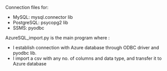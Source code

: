 Connection files for:     
- MySQL: mysql.connector lib        
- PostgreSQL: psycopg2 lib        
- SSMS: pyodbc

AzureSQL_import.py is the main program where :        
- I establish connection with Azure database through ODBC driver and pyodbc lib.        
- I import a csv with any no. of columns and data type, and transfer it to Azure database
